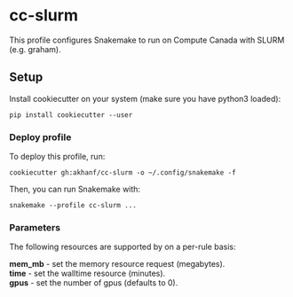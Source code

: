 # cc-slurm

This profile configures Snakemake to run on Compute Canada with SLURM (e.g. graham).


## Setup

Install cookiecutter on your system (make sure you have python3 loaded):

    pip install cookiecutter --user

### Deploy profile

To deploy this profile, run:

    cookiecutter gh:akhanf/cc-slurm -o ~/.config/snakemake -f

Then, you can run Snakemake with:

    snakemake --profile cc-slurm ...


### Parameters

The following resources are supported by on a per-rule basis:

**mem_mb** - set the memory resource request (megabytes).  
**time** - set the walltime resource (minutes).  
**gpus** - set the number of gpus (defaults to 0).  
